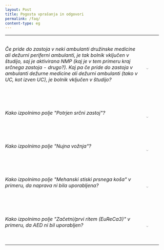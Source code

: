 ```yaml
---
layout: Post
title: Pogosta vprašanja in odgovori
permalink: /faq/
content-type: eg
---
```

<style>
button {
    background:none;
    margin:none;
    border:none;
    padding:0.75em 0.1em 0 0;
}
.question {
    padding: 0.75em 0.9em 0em 0em !important;
    width:90%;
}
h7 {
    opacity: 0;
}
h1 {
    padding: 0em 0em 0.5em 0em;
}
.faq-button {
    width:5%;
}
.faq-copy {
    width:5%;
}
.faq-button:hover {
  opacity: 0.5;
}
.faq-copy:hover {
  opacity: 0.5;
}
.faq-answer {
    padding: 2% 0 2%;
}
.content table td {
    padding: 0 0 0 0;
}
.tooltip .tooltiptext {
  font-size: 13px;
  visibility: hidden;
  width: 100px;
  background-color: #555;
  color: #fff;
  text-align: center;
  border-radius: 6px;
  padding: 5px;
  position: absolute;
  z-index: 1;
  bottom: 120%;
  left: 50%;
  margin-left: -35px;
  opacity: 0;
  transition: opacity 0.3s;
}
.tooltip:hover .tooltiptext {
  visibility: visible;
  opacity: 1;
}
</style>

<table>
    <tr>
        <td id="q1" class="question"> 
            <h6 > Če pride do zastoja v neki ambulanti družinske medicine ali dežurni periferni ambulanti, je tak bolnik vključen v študijo, saj je aktivirana NMP (kaj je v tem primeru kraj srčnega zastoja - drugo?). Kaj pa če pride do zastoja v ambulanti dežurne medicine ali dežurni ambulanti (tako v UC, kot izven UC), je bolnik vključen v študijo?</h6>
            <div class="faq-answer">
                <h7 id="a1"></h7> 
            </div>
        </td>
        <td id="button1" class="faq-button">
            <button id="b1">
                <svg version="1.0" xmlns="http://www.w3.org/2000/svg" width="12pt"  viewBox="0 0 512.000000 512.000000" preserveAspectRatio="xMidYMid meet">
                    <g transform="translate(0.000000,512.000000) scale(0.100000,-0.100000)" fill="#000000" stroke="none" style="fill:var(--text-main);"> 
                        <path d="M4980 3893 c-17 -3 -405 -384 -1223 -1201 l-1197 -1197 -1188 1187 c-653 652 -1197 1191 -1209 1197 -88 45 -191 -47 -154 -137 7 -15 571 -586 1254 -1269 918 -917 1249 -1242 1269 -1245 16 -3 40 -3 55 -1 21 4 352 329 1275 1252 1098 1097 1248 1250 1253 1283 15 80 -52 145 -135 131z"/>
                    </g>
                </svg>
            </button>
        </td>
        <td class="tooltip" id="copy1" onclick="handleCopy1()" onmouseout="outCopy1()">
        <span class="tooltiptext" id="myTooltip1">Kopiraj povezavo do vprašanja</span>
        <div class="faq-copy" id="c1" style="display:block;"> 
            <button>
                <svg version="1.0" xmlns="http://www.w3.org/2000/svg" width="12pt" height="12pt" viewBox="0 0 512.000000 512.000000" preserveAspectRatio="xMidYMid meet">
                    <g transform="translate(0.000000,512.000000) scale(0.100000,-0.100000)"
                    fill="#000000" stroke="none" style="fill:var(--text-main);  opacity: 0.75;">
                    <path d="M1720 5104 c-155 -42 -269 -173 -293 -337 -10 -67 -9 -78 10 -113 26 -50 72 -77 129 -76 77 1 127 52 139 144 10 68 47 104 118 113 28 3 585 5 1237 3 1298 -3 1205 1 1248 -60 16 -21 17 -160 20 -1749 2 -1370 0 -1734 -10 -1765 -15 -45 -66 -84 -110 -84 -38 0 -104 -34 -119 -61 -37 -70 -29 -136 21 -184 25 -24 40 -30 93 -33 158 -10 314 95 379 255 l23 58 0 1790 c0 1710 -1 1792 -18 1843 -36 103 -132 202 -237 245 l-55 22 -1260 2 c-1086 2 -1268 0 -1315 -13z"/>
                    <path d="M785 4202 c-108 -37 -202 -129 -247 -239 l-23 -58 0 -1790 c0 -1710
                    1 -1792 18 -1843 36 -103 132 -202 237 -245 l55 -22 1254 -3 c1366 -3 1319 -4
                    1417 53 97 57 174 166 194 276 7 37 9 643 8 1815 l-3 1759 -23 58 c-46 113 -140 201 -256 240 -45 16 -162 17 -1315 16 -1167 0 -1270 -2 -1316 -17z m2564 -276 c15 -8 37 -28 47 -43 18 -27 19 -76 19 -1768 0 -1646 -1 -1742 -18 -1768 -9 -15 -29 -35 -44 -44 -26 -17 -98 -18 -1243 -18 -1315 0 -1259 -2 -1297 54 -17 25 -18 109 -21 1752 -2 1368 0 1735 10 1765 8 24 26 47 47 61 l34 23 1219 0 c1045 0 1223 -2 1247 -14z"/>
                    </g>
                </svg>
            </button>
        </div>
        <div class="faq-copy" id="check1" style="display:none; padding-top:3px;">
            <button>
              <svg width="17" viewBox="0 0 101 102" fill="var(--text-main)" xmlns="http://www.w3.org/2000/svg">
                <g clip-path="url(#clip0_120_268)" style="stroke:var(--text-main);  fill:var(--text-main);  opacity: 0.75;">
                <path d="M39.073 75.6191C39.347 75.8921 39.717 76.0451 40.103 76.0451C40.117 76.0451 40.131 76.0451 40.144 76.0451C40.545 76.0341 40.922 75.8581 41.189 75.5591L85.393 26.0481C85.929 25.4481 85.877 24.5271 85.276 23.9921C84.676 23.4561 83.755 23.5091 83.22 24.1081L40.042 72.4701L17.254 49.6871C16.685 49.1181 15.763 49.1181 15.195 49.6871C14.626 50.2561 14.626 51.1781 15.195 51.7471L39.073 75.6191Z"  stroke-width="2.0"/>
                <path d="M98.544 0H1.45701C0.653007 0 0.00100708 0.652 0.00100708 1.457V99.712C0.00100708 100.517 0.653007 101.169 1.45701 101.169H98.544C99.349 101.169 100 100.517 100 99.712V1.457C100 0.652 99.349 0 98.544 0ZM97.088 98.255H2.91301V2.912H97.088V98.255Z" stroke-width="2.0"/>
                </g>
                <defs>
                <clipPath id="clip0_120_268">
                <rect width="100.353" height="101.168" fill="var(--text-main)"/>
                </clipPath>
                </defs>
            </svg>
            </button>
        </div>
        </td> 
    </tr>   
    <tr>
        <td id="q2" class="question"> 
            <h6> Kako izpolnimo polje "Potrjen srčni zastoj"? </h6>
            <div class="faq-answer">
                <h7 id="a2" ></h7> 
            </div>
        </td>
        <td id="button2" class="faq-button"> 
            <button  id="b2">
                <svg version="1.0" xmlns="http://www.w3.org/2000/svg" width="12pt" viewBox="0 0 512.000000 512.000000" preserveAspectRatio="xMidYMid meet">
                    <g transform="translate(0.000000,512.000000) scale(0.100000,-0.100000)" fill="#000000" stroke="none" style="fill:var(--text-main);"> 
                        <path d="M4980 3893 c-17 -3 -405 -384 -1223 -1201 l-1197 -1197 -1188 1187 c-653 652 -1197 1191 -1209 1197 -88 45 -191 -47 -154 -137 7 -15 571 -586 1254 -1269 918 -917 1249 -1242 1269 -1245 16 -3 40 -3 55 -1 21 4 352 329 1275 1252 1098 1097 1248 1250 1253 1283 15 80 -52 145 -135 131z"/>
                    </g>
                </svg>
            </button>
        </td>
        <td class="tooltip"  onclick="handleCopy2()" onmouseout="outCopy2()">
        <span class="tooltiptext" id="myTooltip2">Kopiraj povezavo do vprašanja</span>
        <div class="faq-copy" style="display:block;"> 
            <button>
                <svg version="1.0" xmlns="http://www.w3.org/2000/svg" width="12pt" height="12pt" viewBox="0 0 512.000000 512.000000" preserveAspectRatio="xMidYMid meet">
                    <g transform="translate(0.000000,512.000000) scale(0.100000,-0.100000)"
                    fill="#000000" stroke="none" style="fill:var(--text-main);  opacity: 0.75;">
                    <path d="M1720 5104 c-155 -42 -269 -173 -293 -337 -10 -67 -9 -78 10 -113 26 -50 72 -77 129 -76 77 1 127 52 139 144 10 68 47 104 118 113 28 3 585 5 1237 3 1298 -3 1205 1 1248 -60 16 -21 17 -160 20 -1749 2 -1370 0 -1734 -10 -1765 -15 -45 -66 -84 -110 -84 -38 0 -104 -34 -119 -61 -37 -70 -29 -136 21 -184 25 -24 40 -30 93 -33 158 -10 314 95 379 255 l23 58 0 1790 c0 1710 -1 1792 -18 1843 -36 103 -132 202 -237 245 l-55 22 -1260 2 c-1086 2 -1268 0 -1315 -13z"/>
                    <path d="M785 4202 c-108 -37 -202 -129 -247 -239 l-23 -58 0 -1790 c0 -1710
                    1 -1792 18 -1843 36 -103 132 -202 237 -245 l55 -22 1254 -3 c1366 -3 1319 -4
                    1417 53 97 57 174 166 194 276 7 37 9 643 8 1815 l-3 1759 -23 58 c-46 113 -140 201 -256 240 -45 16 -162 17 -1315 16 -1167 0 -1270 -2 -1316 -17z m2564 -276 c15 -8 37 -28 47 -43 18 -27 19 -76 19 -1768 0 -1646 -1 -1742 -18 -1768 -9 -15 -29 -35 -44 -44 -26 -17 -98 -18 -1243 -18 -1315 0 -1259 -2 -1297 54 -17 25 -18 109 -21 1752 -2 1368 0 1735 10 1765 8 24 26 47 47 61 l34 23 1219 0 c1045 0 1223 -2 1247 -14z"/>
                    </g>
                </svg>
            </button>
        </div>
        </td> 
    </tr>
    <tr>
        <td id="q3" class="question"> 
            <h6> Kako izpolnimo polje "Nujna vožnja"? </h6>
            <div class="faq-answer">
                <h7 id="a3" ></h7> 
            </div>
        </td>
        <td id="button3" class="faq-button"> 
            <button  id="b3">
                <svg version="1.0" xmlns="http://www.w3.org/2000/svg" width="12pt" viewBox="0 0 512.000000 512.000000" preserveAspectRatio="xMidYMid meet">
                    <g transform="translate(0.000000,512.000000) scale(0.100000,-0.100000)" fill="#000000" stroke="none" style="fill:var(--text-main);"> 
                        <path d="M4980 3893 c-17 -3 -405 -384 -1223 -1201 l-1197 -1197 -1188 1187 c-653 652 -1197 1191 -1209 1197 -88 45 -191 -47 -154 -137 7 -15 571 -586 1254 -1269 918 -917 1249 -1242 1269 -1245 16 -3 40 -3 55 -1 21 4 352 329 1275 1252 1098 1097 1248 1250 1253 1283 15 80 -52 145 -135 131z"/>
                    </g>
                </svg>
            </button>
        </td>
        <td class="tooltip"  onclick="handleCopy3()" onmouseout="outCopy3()">
        <span class="tooltiptext" id="myTooltip3">Kopiraj povezavo do vprašanja</span>
        <div class="faq-copy" style="display:block;"> 
            <button>
                <svg version="1.0" xmlns="http://www.w3.org/2000/svg" width="12pt" height="12pt" viewBox="0 0 512.000000 512.000000" preserveAspectRatio="xMidYMid meet">
                    <g transform="translate(0.000000,512.000000) scale(0.100000,-0.100000)"
                    fill="#000000" stroke="none" style="fill:var(--text-main);  opacity: 0.75;">
                    <path d="M1720 5104 c-155 -42 -269 -173 -293 -337 -10 -67 -9 -78 10 -113 26 -50 72 -77 129 -76 77 1 127 52 139 144 10 68 47 104 118 113 28 3 585 5 1237 3 1298 -3 1205 1 1248 -60 16 -21 17 -160 20 -1749 2 -1370 0 -1734 -10 -1765 -15 -45 -66 -84 -110 -84 -38 0 -104 -34 -119 -61 -37 -70 -29 -136 21 -184 25 -24 40 -30 93 -33 158 -10 314 95 379 255 l23 58 0 1790 c0 1710 -1 1792 -18 1843 -36 103 -132 202 -237 245 l-55 22 -1260 2 c-1086 2 -1268 0 -1315 -13z"/>
                    <path d="M785 4202 c-108 -37 -202 -129 -247 -239 l-23 -58 0 -1790 c0 -1710
                    1 -1792 18 -1843 36 -103 132 -202 237 -245 l55 -22 1254 -3 c1366 -3 1319 -4
                    1417 53 97 57 174 166 194 276 7 37 9 643 8 1815 l-3 1759 -23 58 c-46 113 -140 201 -256 240 -45 16 -162 17 -1315 16 -1167 0 -1270 -2 -1316 -17z m2564 -276 c15 -8 37 -28 47 -43 18 -27 19 -76 19 -1768 0 -1646 -1 -1742 -18 -1768 -9 -15 -29 -35 -44 -44 -26 -17 -98 -18 -1243 -18 -1315 0 -1259 -2 -1297 54 -17 25 -18 109 -21 1752 -2 1368 0 1735 10 1765 8 24 26 47 47 61 l34 23 1219 0 c1045 0 1223 -2 1247 -14z"/>
                    </g>
                </svg>
            </button>
        </div>
        </td> 
    </tr>
    <tr>
        <td id="q4" class="question"> 
            <h6> Kako izpolnimo polje "Mehanski stiski prsnega koša" v primeru, da naprava ni bila uporabljena? </h6>
            <div class="faq-answer">
                <h7 id="a4" ></h7> 
            </div>
        </td>
        <td id="button4" class="faq-button"> 
            <button  id="b4">
                <svg version="1.0" xmlns="http://www.w3.org/2000/svg" width="12pt" viewBox="0 0 512.000000 512.000000" preserveAspectRatio="xMidYMid meet">
                    <g transform="translate(0.000000,512.000000) scale(0.100000,-0.100000)" fill="#000000" stroke="none" style="fill:var(--text-main);"> 
                        <path d="M4980 3893 c-17 -3 -405 -384 -1223 -1201 l-1197 -1197 -1188 1187 c-653 652 -1197 1191 -1209 1197 -88 45 -191 -47 -154 -137 7 -15 571 -586 1254 -1269 918 -917 1249 -1242 1269 -1245 16 -3 40 -3 55 -1 21 4 352 329 1275 1252 1098 1097 1248 1250 1253 1283 15 80 -52 145 -135 131z"/>
                    </g>
                </svg>
            </button>
        </td>
        <td class="tooltip"  onclick="handleCopy4()" onmouseout="outCopy4()">
        <span class="tooltiptext" id="myTooltip4">Kopiraj povezavo do vprašanja</span>
        <div class="faq-copy" style="display:block;"> 
            <button>
                <svg version="1.0" xmlns="http://www.w3.org/2000/svg" width="12pt" height="12pt" viewBox="0 0 512.000000 512.000000" preserveAspectRatio="xMidYMid meet">
                    <g transform="translate(0.000000,512.000000) scale(0.100000,-0.100000)"
                    fill="#000000" stroke="none" style="fill:var(--text-main);  opacity: 0.75;">
                    <path d="M1720 5104 c-155 -42 -269 -173 -293 -337 -10 -67 -9 -78 10 -113 26 -50 72 -77 129 -76 77 1 127 52 139 144 10 68 47 104 118 113 28 3 585 5 1237 3 1298 -3 1205 1 1248 -60 16 -21 17 -160 20 -1749 2 -1370 0 -1734 -10 -1765 -15 -45 -66 -84 -110 -84 -38 0 -104 -34 -119 -61 -37 -70 -29 -136 21 -184 25 -24 40 -30 93 -33 158 -10 314 95 379 255 l23 58 0 1790 c0 1710 -1 1792 -18 1843 -36 103 -132 202 -237 245 l-55 22 -1260 2 c-1086 2 -1268 0 -1315 -13z"/>
                    <path d="M785 4202 c-108 -37 -202 -129 -247 -239 l-23 -58 0 -1790 c0 -1710
                    1 -1792 18 -1843 36 -103 132 -202 237 -245 l55 -22 1254 -3 c1366 -3 1319 -4
                    1417 53 97 57 174 166 194 276 7 37 9 643 8 1815 l-3 1759 -23 58 c-46 113 -140 201 -256 240 -45 16 -162 17 -1315 16 -1167 0 -1270 -2 -1316 -17z m2564 -276 c15 -8 37 -28 47 -43 18 -27 19 -76 19 -1768 0 -1646 -1 -1742 -18 -1768 -9 -15 -29 -35 -44 -44 -26 -17 -98 -18 -1243 -18 -1315 0 -1259 -2 -1297 54 -17 25 -18 109 -21 1752 -2 1368 0 1735 10 1765 8 24 26 47 47 61 l34 23 1219 0 c1045 0 1223 -2 1247 -14z"/>
                    </g>
                </svg>
            </button>
        </div>
        </td> 
    </tr>
    <tr id="q5">
        <td id="q5" class="question"> 
            <h6> Kako izpolnimo polje "Začetni/prvi ritem (EuReCa3)" v primeru, da AED ni bil uporabljen?</h6>
            <div class="faq-answer">
                <h7 id="a5" ></h7> 
            </div>
        </td>
        <td id="button5" class="faq-button"> 
            <button  id="b5">
                <svg version="1.0" xmlns="http://www.w3.org/2000/svg" width="12pt" viewBox="0 0 512.000000 512.000000" preserveAspectRatio="xMidYMid meet">
                    <g transform="translate(0.000000,512.000000) scale(0.100000,-0.100000)" fill="#000000" stroke="none" style="fill:var(--text-main);"> 
                        <path d="M4980 3893 c-17 -3 -405 -384 -1223 -1201 l-1197 -1197 -1188 1187 c-653 652 -1197 1191 -1209 1197 -88 45 -191 -47 -154 -137 7 -15 571 -586 1254 -1269 918 -917 1249 -1242 1269 -1245 16 -3 40 -3 55 -1 21 4 352 329 1275 1252 1098 1097 1248 1250 1253 1283 15 80 -52 145 -135 131z"/>
                    </g>
                </svg>
            </button>
        </td>
        <td class="tooltip"  onclick="handleCopy5()" onmouseout="outCopy5()">
        <span class="tooltiptext" id="myTooltip5">Kopiraj povezavo do vprašanja</span>
        <div class="faq-copy" style="display:block;"> 
            <button>
                <svg version="1.0" xmlns="http://www.w3.org/2000/svg" width="12pt" height="12pt" viewBox="0 0 512.000000 512.000000" preserveAspectRatio="xMidYMid meet">
                    <g transform="translate(0.000000,512.000000) scale(0.100000,-0.100000)"
                    fill="#000000" stroke="none" style="fill:var(--text-main);  opacity: 0.75;">
                    <path d="M1720 5104 c-155 -42 -269 -173 -293 -337 -10 -67 -9 -78 10 -113 26 -50 72 -77 129 -76 77 1 127 52 139 144 10 68 47 104 118 113 28 3 585 5 1237 3 1298 -3 1205 1 1248 -60 16 -21 17 -160 20 -1749 2 -1370 0 -1734 -10 -1765 -15 -45 -66 -84 -110 -84 -38 0 -104 -34 -119 -61 -37 -70 -29 -136 21 -184 25 -24 40 -30 93 -33 158 -10 314 95 379 255 l23 58 0 1790 c0 1710 -1 1792 -18 1843 -36 103 -132 202 -237 245 l-55 22 -1260 2 c-1086 2 -1268 0 -1315 -13z"/>
                    <path d="M785 4202 c-108 -37 -202 -129 -247 -239 l-23 -58 0 -1790 c0 -1710
                    1 -1792 18 -1843 36 -103 132 -202 237 -245 l55 -22 1254 -3 c1366 -3 1319 -4
                    1417 53 97 57 174 166 194 276 7 37 9 643 8 1815 l-3 1759 -23 58 c-46 113 -140 201 -256 240 -45 16 -162 17 -1315 16 -1167 0 -1270 -2 -1316 -17z m2564 -276 c15 -8 37 -28 47 -43 18 -27 19 -76 19 -1768 0 -1646 -1 -1742 -18 -1768 -9 -15 -29 -35 -44 -44 -26 -17 -98 -18 -1243 -18 -1315 0 -1259 -2 -1297 54 -17 25 -18 109 -21 1752 -2 1368 0 1735 10 1765 8 24 26 47 47 61 l34 23 1219 0 c1045 0 1223 -2 1247 -14z"/>
                    </g>
                </svg>
            </button>
        </div>
        </td> 
    </tr>
</table>
<script src="https://siohca.um.si/assets/js/faq.js"></script>